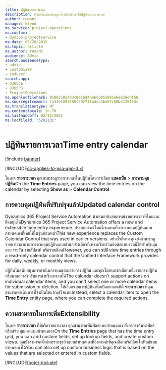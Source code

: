 ```yaml
---
title: ปฏิทินรายการเวลา
description: หัวข้อนี้แสดงข้อมูลเกี่ยวกับวิธีการใช้ปฏิทินรายการเวลา
author: rumant
manager: kfend
ms.service: project-operations
ms.custom:
- dyn365-projectservice
ms.date: 05/20/2019
ms.topic: article
ms.author: rumant
audience: Admin
search.audienceType:
- admin
- customizer
- enduser
search.app:
- D365CE
- D365PS
- ProjectOperations
ms.openlocfilehash: 0188258a7d3c0e1644ae6db051995e6e02bcbf58
ms.sourcegitcommit: fa32b1893286f20271fa4ec4be8fc68bd135f53c
ms.translationtype: HT
ms.contentlocale: th-TH
ms.lasthandoff: 02/15/2021
ms.locfileid: "5282131"
---
```

# <a name="time-entry-calendar"></a><span data-ttu-id="686b7-103">ปฏิทินรายการเวลา</span><span class="sxs-lookup"><span data-stu-id="686b7-103">Time entry calendar</span></span>

[!include [banner](../includes/psa-now-project-operations.md)]

[!INCLUDE[cc-applies-to-psa-app-3.x](../includes/cc-applies-to-psa-app-3x.md)]

<span data-ttu-id="686b7-104">ในเพจ **รายการเวลา** คุณสามารถดูรายการเวลาในปฏิทินโดยการเลือก **แสดงเป็น** \> **การควบคุมปฏิทิน**</span><span class="sxs-lookup"><span data-stu-id="686b7-104">On the **Time Entries** page, you can view the time entries on the calendar by selecting **Show as** \> **Calendar Control**.</span></span>

## <a name="updated-calendar-control"></a><span data-ttu-id="686b7-105">การควบคุมปฏิทินที่ปรับปรุงแล้ว</span><span class="sxs-lookup"><span data-stu-id="686b7-105">Updated calendar control</span></span>

<span data-ttu-id="686b7-106">Dynamics 365 Project Service Automation นำเสนอประสบการณ์รายการเวลาที่ใหม่และยืดหยุ่นได้</span><span class="sxs-lookup"><span data-stu-id="686b7-106">Dynamics 365 Project Service Automation offers a new and extensible time entry experience.</span></span> <span data-ttu-id="686b7-107">ประสบการณ์ใหม่นี้จะแทนที่การควบคุมปฏิทินแบบกำหนดเองที่เคยใช้ในรุ่นก่อนหน้า</span><span class="sxs-lookup"><span data-stu-id="686b7-107">This new experience replaces the Custom Calendar Control that was used in earlier versions.</span></span> <span data-ttu-id="686b7-108">อย่างไรก็ตาม คุณยังสามารถดูรายการเวลาผ่านการควบคุมปฏิทินแบบอ่านอย่างเดียวที่เฟรมเวิร์กส่วนติดต่อแบบรวมมีให้สำหรับมุมมอง รายวัน รายสัปดาห์ หรือรายเดือน</span><span class="sxs-lookup"><span data-stu-id="686b7-108">However, you can still view time entries through a read-only calendar control that the Unified Interface Framework provides for daily, weekly, or monthly views.</span></span>

<span data-ttu-id="686b7-109">ปฏิทินไม่สนับสนุนการดำเนินการบนแต่ละรายการปฏิทิน และคุณไม่สามารถเลือกหนึ่งรายการปฏิทินหรือมากกว่าสำหรับการส่งหรือการลบได้</span><span class="sxs-lookup"><span data-stu-id="686b7-109">The calendar doesn't support actions on individual calendar items, and you can't select one or more calendar items for submission or deletion.</span></span> <span data-ttu-id="686b7-110">ให้เลือกรายการปฏิทินเพื่อเปิดเพจเอนทิตี้ **รายการเวลา** ที่คุณสามารถดำเนินการที่จำเป็นให้แล้วเสร็จแทน</span><span class="sxs-lookup"><span data-stu-id="686b7-110">Instead, select a calendar item to open the **Time Entry** entity page, where you can complete the required actions.</span></span>

## <a name="extensibility"></a><span data-ttu-id="686b7-111">ความสามารถในการเพิ่ม</span><span class="sxs-lookup"><span data-stu-id="686b7-111">Extensibility</span></span>

<span data-ttu-id="686b7-112">ในเพจ **รายการเวลา** ที่มีกริดรายการเวลา คุณสามารถเพิ่มฟิลด์แบบกำหนดเอง ตั้งค่าการค้นหาฟิลด์ หรือสร้างมุมมองแบบกำหนดเอง</span><span class="sxs-lookup"><span data-stu-id="686b7-112">On the **Time Entries** page that has the time entry grid, you can add custom fields, set up lookup fields, and create custom views.</span></span> <span data-ttu-id="686b7-113">คุณยังสามารถตั้งค่าตรรกะธุรกิจแบบกำหนดเองที่อิงตามค่าที่คุณเลือกหรือป้อนในฟิลด์แบบกำหนดเองได้</span><span class="sxs-lookup"><span data-stu-id="686b7-113">You can also set up custom business logic that is based on the values that are selected or entered in custom fields.</span></span>


[!INCLUDE[footer-include](../includes/footer-banner.md)]